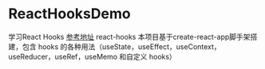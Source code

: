 # ReactHooksDemo
学习React Hooks
[参考地址](https://jspang.com/posts/2019/08/12/react-hooks.html)
react-hooks
本项目基于create-react-app脚手架搭建，包含 hooks 的各种用法（useState，useEffect，useContext，useReducer，useRef，useMemo 和自定义 hooks）
